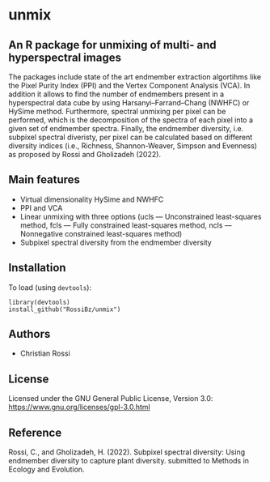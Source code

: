 # unmix


## An R package for unmixing of multi- and hyperspectral images

The packages include state of the art endmember extraction algortihms like the Pixel Purity Index (PPI) and the Vertex Component Analysis (VCA). 
In addition it allows to find the number of endmembers present in a hyperspectral data cube by using Harsanyi–Farrand–Chang (NWHFC) or HySime method.
Furthermore, spectral unmixing per pixel can be performed,  which is the decomposition of the spectra of each pixel into a given set of endmember spectra.
Finally, the endmember diversity, i.e. subpixel spectral diveristy, per pixel can be calculated based on different diversity indices (i.e., Richness, Shannon-Weaver, Simpson and Evenness) 
as proposed by Rossi and Gholizadeh (2022).


## Main features

* Virtual dimensionality HySime and NWHFC
* PPI and VCA
* Linear unmixing with three options (ucls — Unconstrained least-squares method, fcls — Fully constrained least-squares method, 
ncls — Nonnegative constrained least-squares method)
* Subpixel spectral diversity from the endmember diversity


## Installation

To load (using `devtools`):

```Rscript
library(devtools)
install_github("RossiBz/unmix")
```


## Authors

* Christian Rossi

## License

Licensed under the GNU General Public License, Version 3.0: https://www.gnu.org/licenses/gpl-3.0.html

## Reference

Rossi, C., and Gholizadeh, H. (2022). Subpixel spectral diversity: Using endmember diversity to capture plant diversity.
submitted to Methods in Ecology and Evolution.

